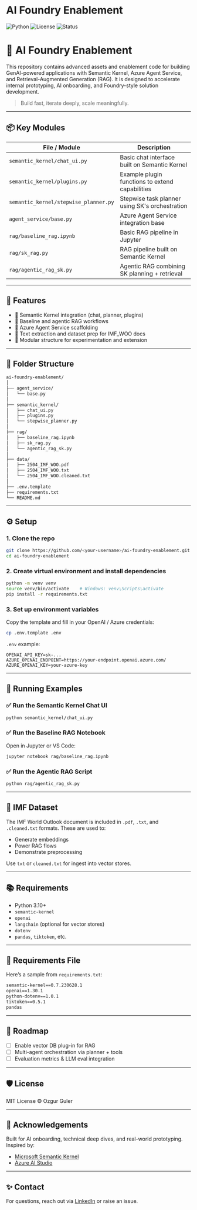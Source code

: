 # AI Foundry Enablement
![Python](https://img.shields.io/badge/python-3.10+-blue)
![License](https://img.shields.io/badge/license-MIT-green)
![Status](https://img.shields.io/badge/status-active-brightgreen)


# 🧠 AI Foundry Enablement

This repository contains advanced assets and enablement code for building GenAI-powered applications with Semantic Kernel, Azure Agent Service, and Retrieval-Augmented Generation (RAG). It is designed to accelerate internal prototyping, AI onboarding, and Foundry-style solution development.

> Build fast, iterate deeply, scale meaningfully.

---

## 📦 Key Modules

| File / Module                        | Description |
|--------------------------------------|-------------|
| `semantic_kernel/chat_ui.py`         | Basic chat interface built on Semantic Kernel |
| `semantic_kernel/plugins.py`         | Example plugin functions to extend capabilities |
| `semantic_kernel/stepwise_planner.py`| Stepwise task planner using SK's orchestration |
| `agent_service/base.py`              | Azure Agent Service integration base |
| `rag/baseline_rag.ipynb`             | Basic RAG pipeline in Jupyter |
| `rag/sk_rag.py`                      | RAG pipeline built on Semantic Kernel |
| `rag/agentic_rag_sk.py`              | Agentic RAG combining SK planning + retrieval |

---

## 🚀 Features

- 🔹 Semantic Kernel integration (chat, planner, plugins)
- 🔹 Baseline and agentic RAG workflows
- 🔹 Azure Agent Service scaffolding
- 🔹 Text extraction and dataset prep for IMF_WOO docs
- 🔹 Modular structure for experimentation and extension

---

## 📂 Folder Structure

```bash
ai-foundry-enablement/
│
├── agent_service/
│   └── base.py
│
├── semantic_kernel/
│   ├── chat_ui.py
│   ├── plugins.py
│   └── stepwise_planner.py
│
├── rag/
│   ├── baseline_rag.ipynb
│   ├── sk_rag.py
│   └── agentic_rag_sk.py
│
├── data/
│   ├── 2504_IMF_WOO.pdf
│   ├── 2504_IMF_WOO.txt
│   └── 2504_IMF_WOO.cleaned.txt
│
├── .env.template
├── requirements.txt
└── README.md
```

---

## ⚙️ Setup

### 1. Clone the repo

```bash
git clone https://github.com/<your-username>/ai-foundry-enablement.git
cd ai-foundry-enablement
```

### 2. Create virtual environment and install dependencies

```bash
python -m venv venv
source venv/bin/activate    # Windows: venv\Scripts\activate
pip install -r requirements.txt
```

### 3. Set up environment variables

Copy the template and fill in your OpenAI / Azure credentials:

```bash
cp .env.template .env
```

`.env` example:

```env
OPENAI_API_KEY=sk-...
AZURE_OPENAI_ENDPOINT=https://your-endpoint.openai.azure.com/
AZURE_OPENAI_KEY=your-azure-key
```

---

## 🧠 Running Examples

### ✅ Run the Semantic Kernel Chat UI

```bash
python semantic_kernel/chat_ui.py
```

### ✅ Run the Baseline RAG Notebook

Open in Jupyter or VS Code:

```bash
jupyter notebook rag/baseline_rag.ipynb
```

### ✅ Run the Agentic RAG Script

```bash
python rag/agentic_rag_sk.py
```

---

## 🧠 IMF Dataset

The IMF World Outlook document is included in `.pdf`, `.txt`, and `.cleaned.txt` formats. These are used to:
- Generate embeddings
- Power RAG flows
- Demonstrate preprocessing

Use `txt` or `cleaned.txt` for ingest into vector stores.

---

## 📚 Requirements

- Python 3.10+
- `semantic-kernel`
- `openai`
- `langchain` (optional for vector stores)
- `dotenv`
- `pandas`, `tiktoken`, etc.

---

## 🔧 Requirements File

Here’s a sample from `requirements.txt`:

```txt
semantic-kernel==0.7.230628.1
openai==1.30.1
python-dotenv==1.0.1
tiktoken==0.5.1
pandas
```

---

## 🧱 Roadmap

- [ ] Enable vector DB plug-in for RAG
- [ ] Multi-agent orchestration via planner + tools
- [ ] Evaluation metrics & LLM eval integration

---

## 🛡 License

MIT License © Ozgur Guler

---

## 🙌 Acknowledgements

Built for AI onboarding, technical deep dives, and real-world prototyping. Inspired by:
- [Microsoft Semantic Kernel](https://github.com/microsoft/semantic-kernel)
- [Azure AI Studio](https://learn.microsoft.com/en-us/azure/ai-services/)


---

## ✨ Contact

For questions, reach out via [LinkedIn](https://linkedin.com/in/ozgurguler) or raise an issue.
